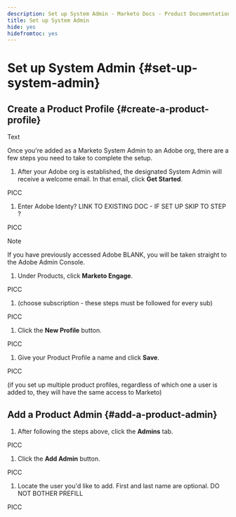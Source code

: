 ```yaml
---
description: Set up System Admin - Marketo Docs - Product Documentation
title: Set up System Admin
hide: yes
hidefromtoc: yes
---
```

# Set up System Admin {#set-up-system-admin}

## Create a Product Profile {#create-a-product-profile}

Text

Once you're added as a Marketo System Admin to an Adobe org, there are a few steps you need to take to complete the setup.

1. After your Adobe org is established, the designated System Admin will receive a welcome email. In that email, click **Get Started**.

PICC

1. Enter Adobe Identy? LINK TO EXISTING DOC - IF SET UP SKIP TO STEP ?

PICC

>[!NOTE]
>
>If you have previously accessed Adobe BLANK, you will be taken straight to the Adobe Admin Console.

1. Under Products, click **Marketo Engage**.

PICC

1. (choose subscription - these steps must be followed for every sub)

PICC

1. Click the **New Profile** button.

PICC

1. Give your Product Profile a name and click **Save**.

PICC

(if you set up multiple product profiles, regardless of which one a user is added to, they will have the same access to Marketo)

## Add a Product Admin {#add-a-product-admin}

1. After following the steps above, click the **Admins** tab.

PICC

1. Click the **Add Admin** button.

PICC

1. Locate the user you'd like to add. First and last name are optional. DO NOT BOTHER PREFILL

PICC